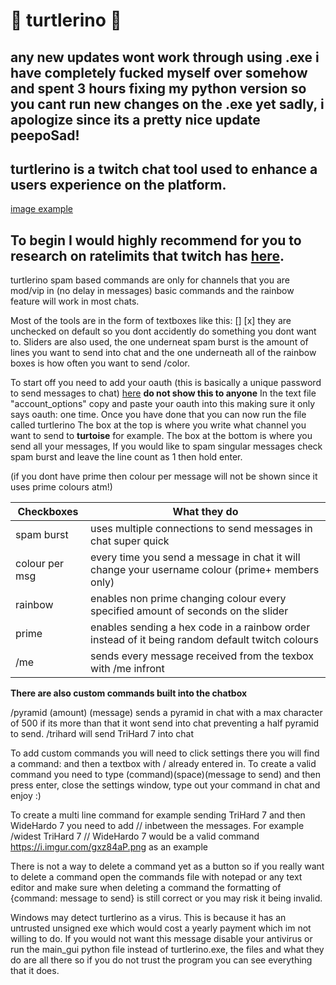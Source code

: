 # 🐢 turtlerino 🐢
## any new updates wont work through using .exe  i have completely fucked myself over somehow and spent 3 hours fixing my python version so you cant run new changes on the .exe yet sadly, i apologize since its a pretty nice update peepoSad!

## **turtlerino is a twitch chat tool used to enhance a users experience on the platform.** 

[image example](https://i.imgur.com/HilfahP.png)

## To begin I would highly recommend for you to research on ratelimits that twitch has **[here](https://dev.twitch.tv/docs/irc/guide#command--message-limit).**


turtlerino spam based commands are only for channels that you are mod/vip in (no delay in messages) basic commands and the rainbow feature will work in most chats.

Most of the tools are in the form of textboxes like this: [] [x] they are unchecked  on default so you dont accidently do something you dont want to.
Sliders are also used, the one underneat spam burst is the amount of lines you want to send into chat and the one underneath all of the rainbow boxes is how often you want to send /color. 

To start off you need to add your oauth (this is basically a unique password to send messages to chat) [here](https://twitchapps.com/tmi/) **do not show this to anyone**
In the text file "account_options" copy and paste your oauth into this making sure it only says oauth: one time.
Once you have done that you can now run the file called turtlerino 
The box at the top is where you write what channel you want to send to **turtoise** for example.
The box at the bottom is where you send all your messages, If you would like to spam singular messages check spam burst and leave the line count as 1 then hold enter.

(if you dont have prime then colour per message will not be shown since it uses prime colours atm!)

| Checkboxes | What they do |
| -------- |------------- |
| spam burst | uses multiple connections to send messages in chat super quick | 
| colour per msg | every time you send a message in chat it will change your username colour (prime+ members only) |
| rainbow | enables non prime changing colour every specified amount of seconds on the slider |
| prime | enables sending a hex code in a rainbow order instead of it being random default twitch colours |
| /me | sends every message received from the texbox with /me infront 

**There are also custom commands built into the chatbox**

/pyramid (amount) (message) sends a pyramid in chat with a max character of 500 if its more than that it wont send into chat preventing a half pyramid to send. 
/trihard will send TriHard 7 into chat

To add custom commands you will need to click settings there you will find a command: and then a textbox with / already entered in. To create a valid command you need to type (command)(space)(message to send) and then press enter, close the settings window, type out your command in chat and enjoy :) 

To create a multi line command for example sending TriHard 7 and then WideHardo 7 you need to add // inbetween the messages. 
For example /widest TriHard 7 // WideHardo 7 would be a valid command  https://i.imgur.com/gxz84aP.png as an example 


There is not a way to delete a command yet as a button so if you really want to delete a command open the commands file with notepad or any text editor and make sure when deleting a command the formatting of {command: message to send} is still correct or you may risk it being invalid.

Windows may detect turtlerino as a virus. This is because it has an untrusted unsigned exe which would cost a yearly payment which im not willing to do. If you would not want this message disable your antivirus or run the main_gui python file instead of turtlerino.exe, the files and what they do are all there so if you do not trust the program you can see everything that it does.



